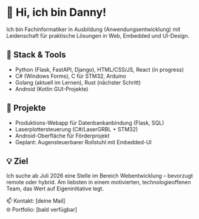 # 👋 Hi, ich bin Danny!

Ich bin Fachinformatiker in Ausbildung (Anwendungsentwicklung) mit Leidenschaft für praktische Lösungen in Web, Embedded und UI-Design.

## 🔧 Stack & Tools
- Python (Flask, FastAPI, Django), HTML/CSS/JS, React (in progress)
- C# (Windows Forms), C für STM32, Arduino
- Golang (aktuell im Lernen), Rust (nächster Schritt)
- Android (Kotlin GUI-Projekte)

## 🚀 Projekte
- Produktions-Webapp für Datenbankanbindung (Flask, SQL)
- Laserplottersteuerung (C#/LaserGRBL + STM32)
- Android-Oberfläche für Förderprojekt
- Geplant: Augensteuerbarer Rollstuhl mit Embedded-UI

## 💡 Ziel
Ich suche ab Juli 2026 eine Stelle im Bereich Webentwicklung – bevorzugt remote oder hybrid. Am liebsten in einem motivierten, technologieoffenen Team, das Wert auf Eigeninitiative legt.

📫 Kontakt: [deine Mail]  
🌐 Portfolio: [bald verfügbar]
